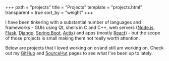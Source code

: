 +++
path = "projects"
title = "Projects"
template = "projects.html"
transparent = true
sort_by = "weight"
+++

I have been tinkering with a substantial number of languages
and frameworks - GUIs using Qt, shells in C and C++, web servers
([Node.js](https://nodejs.org/), [Flask](https://flask.palletsprojects.com/),
[Django](https://www.djangoproject.com/), [Spring
Boot](https://spring.io/projects/spring-boot/), [Actix](https://actix.rs/))
and apps (mostly [React](https://reactjs.org/)) - but the scope of those
projects is small making them not really worth attention.

Below are projects that I loved working on or/and still am
working on. Check out my [GitHub](https://github.com/kirusfg) and
[SourceHut](https://git.sr.ht/~kirusfg) pages to see what I've been up
to lately.
